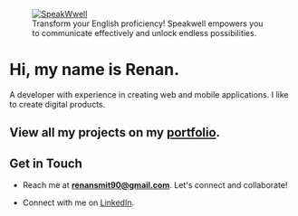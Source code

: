 
<figure>
  <a href="https://speak-well.app" target="_blank">
    <img src="https://res.cloudinary.com/renanrider/image/upload/v1714049553/my-portfolio/speakwell-banner.png" alt="SpeakWwell"/>
    </a>
    <figcaption>Transform your English proficiency! Speakwell empowers you to communicate effectively and unlock endless possibilities.</figcaption>
</figure>


# Hi, my name is Renan.

A developer with experience in creating web and mobile applications. I like to create digital products.

## View all my projects on my [portfolio](https://renan-dev.netlify.app/).

## Get in Touch

- Reach me at **renansmit90@gmail.com**. Let's connect and collaborate!

- Connect with me on [LinkedIn](https://www.linkedin.com/in/renanneves/).
